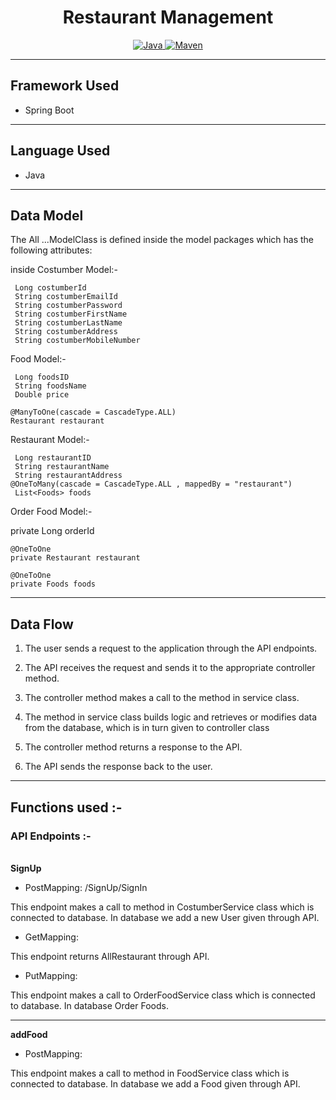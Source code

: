 <center>
<h1> Restaurant Management</h1>
</center>
<center>
<a href="Java url">
    <img alt="Java" src="https://img.shields.io/badge/Java->=8-darkblue.svg" />
</a>
<a href="Maven url" >
    <img alt="Maven" src="https://img.shields.io/badge/maven-3.0.5-brightgreen.svg" />
</a>
</center>

---

## Framework Used
* Spring Boot

---

## Language Used
* Java

---

## Data Model

The All ...ModelClass  is defined inside the model packages which has the following attributes:
   
   inside Costumber Model:-<br>
   
     Long costumberId
     String costumberEmailId
     String costumberPassword
     String costumberFirstName
     String costumberLastName
     String costumberAddress
     String costumberMobileNumber
  
   
   
  Food Model:- <br>
   
     Long foodsID
     String foodsName
     Double price

    @ManyToOne(cascade = CascadeType.ALL)
    Restaurant restaurant
  
 Restaurant Model:- <br>
   
     Long restaurantID
     String restaurantName
     String restaurantAddress
    @OneToMany(cascade = CascadeType.ALL , mappedBy = "restaurant")
     List<Foods> foods

   
 Order Food Model:- <br>
   
  
   private Long orderId<br>

    @OneToOne
    private Restaurant restaurant

    @OneToOne
    private Foods foods

---

## Data Flow

1. The user sends a request to the application through the API endpoints.
2. The API receives the request and sends it to the appropriate controller method.
3. The controller method makes a call to the method in service class.

4. The method in service class builds logic and retrieves or modifies data from the database, which is in turn given to controller class
5. The controller method returns a response to the API.
6. The API sends the response back to the user.

---

## Functions used :-

### API Endpoints :-
</br>
<b> SignUp </b>

* PostMapping: /SignUp/SignIn

This endpoint makes a call to method in CostumberService class which is connected to database. In database we add a new User given through API.


* GetMapping: 

This endpoint returns AllRestaurant  through API.


* PutMapping: 

This endpoint makes a call to OrderFoodService class which is connected to database. In database Order Foods.



---
<b> addFood </b>

* PostMapping: 

This endpoint makes a call to method in FoodService class which is connected to database. In database we add a Food given through API.




